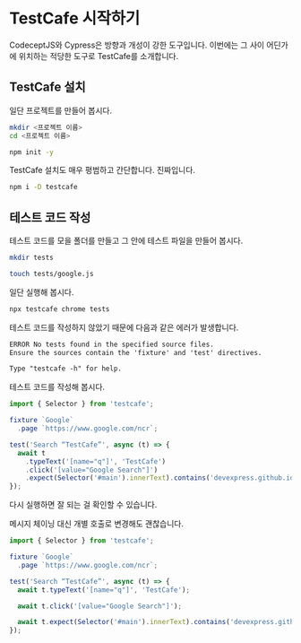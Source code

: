 # TestCafe 시작하기

CodeceptJS와 Cypress은 방향과 개성이 강한 도구입니다.
이번에는 그 사이 어딘가에 위치하는 적당한 도구로 TestCafe를 소개합니다.

## TestCafe 설치

일단 프로젝트를 만들어 봅시다.

```bash
mkdir <프로젝트 이름>
cd <프로젝트 이름>

npm init -y
```

TestCafe 설치도 매우 평범하고 간단합니다. 진짜입니다.

```bash
npm i -D testcafe
```

## 테스트 코드 작성

테스트 코드를 모을 폴더를 만들고 그 안에 테스트 파일을 만들어 봅시다.

```bash
mkdir tests

touch tests/google.js
```

일단 실행해 봅시다.

```bash
npx testcafe chrome tests
```

테스트 코드를 작성하지 않았기 때문에 다음과 같은 에러가 발생합니다.

```txt
ERROR No tests found in the specified source files.
Ensure the sources contain the 'fixture' and 'test' directives.

Type "testcafe -h" for help.
```

테스트 코드를 작성해 봅시다.

```javascript
import { Selector } from 'testcafe';

fixture `Google`
  .page `https://www.google.com/ncr`;

test('Search “TestCafe”', async (t) => {
  await t
    .typeText('[name="q"]', 'TestCafe')
    .click('[value="Google Search"]')
    .expect(Selector('#main').innerText).contains('devexpress.github.io');
});
```

다시 실행하면 잘 되는 걸 확인할 수 있습니다.

메시지 체이닝 대신 개별 호출로 변경해도 괜찮습니다.

```javascript
import { Selector } from 'testcafe';

fixture `Google`
  .page `https://www.google.com/ncr`;

test('Search “TestCafe”', async (t) => {
  await t.typeText('[name="q"]', 'TestCafe');

  await t.click('[value="Google Search"]');

  await t.expect(Selector('#main').innerText).contains('devexpress.github.io');
});
```
